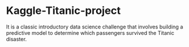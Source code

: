# Kaggle-Titanic-project
It is a classic introductory data science challenge that involves
building a predictive model to determine which passengers
survived the Titanic disaster.
